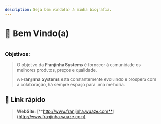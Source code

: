```yaml
---
description: Seja bem vindo(a) á minha biografia.
---
```


# 👋 Bem Vindo(a)

<figure><img src="https://cdn.discordapp.com/attachments/1135522032591843381/1184227176841744465/FS.png" alt=""><figcaption></figcaption></figure>

### Objetivos:

> O objetivo da **Franjinha Systems** é fornecer à comunidade os melhores produtos, preços e qualidade.
>
> A **Franjinha Systems** está constantemente evoluindo e prospera com a colaboração, há sempre espaço para uma melhoria.

## :link: Link rápido

> **WebSite:** [**http://www.franjinha.wuaze.com**](http://www.franjinha.wuaze.com)
